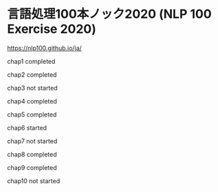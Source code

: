 # 言語処理100本ノック2020 (NLP 100 Exercise 2020)

https://nlp100.github.io/ja/

chap1  completed

chap2  completed

chap3  not started

chap4  completed

chap5  completed

chap6  started

chap7  not started

chap8  completed

chap9  completed

chap10 not started

